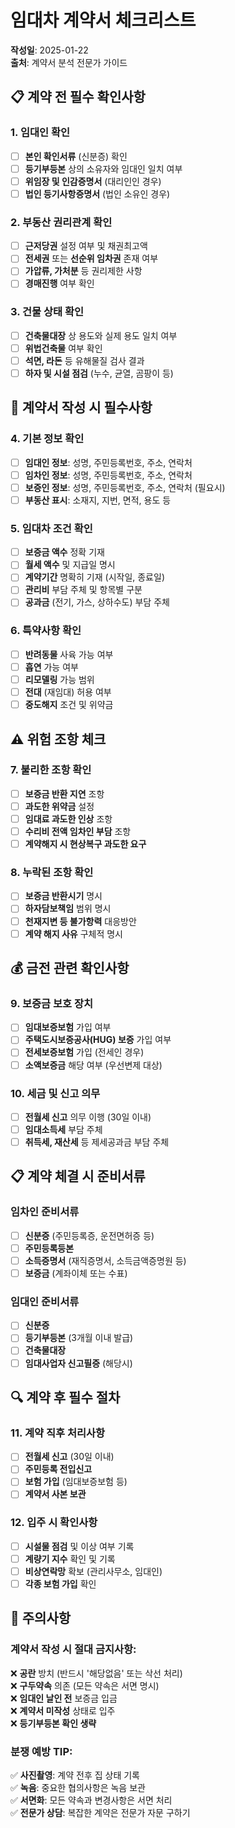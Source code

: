 # 임대차 계약서 체크리스트

**작성일**: 2025-01-22  
**출처**: 계약서 분석 전문가 가이드

## 📋 계약 전 필수 확인사항

### 1. 임대인 확인
- [ ] **본인 확인서류** (신분증) 확인
- [ ] **등기부등본** 상의 소유자와 임대인 일치 여부
- [ ] **위임장 및 인감증명서** (대리인인 경우)
- [ ] **법인 등기사항증명서** (법인 소유인 경우)

### 2. 부동산 권리관계 확인  
- [ ] **근저당권** 설정 여부 및 채권최고액
- [ ] **전세권** 또는 **선순위 임차권** 존재 여부
- [ ] **가압류, 가처분** 등 권리제한 사항
- [ ] **경매진행** 여부 확인

### 3. 건물 상태 확인
- [ ] **건축물대장** 상 용도와 실제 용도 일치 여부
- [ ] **위법건축물** 여부 확인
- [ ] **석면, 라돈** 등 유해물질 검사 결과
- [ ] **하자 및 시설 점검** (누수, 균열, 곰팡이 등)

## 📝 계약서 작성 시 필수사항

### 4. 기본 정보 확인
- [ ] **임대인 정보**: 성명, 주민등록번호, 주소, 연락처
- [ ] **임차인 정보**: 성명, 주민등록번호, 주소, 연락처  
- [ ] **보증인 정보**: 성명, 주민등록번호, 주소, 연락처 (필요시)
- [ ] **부동산 표시**: 소재지, 지번, 면적, 용도 등

### 5. 임대차 조건 확인
- [ ] **보증금 액수** 정확 기재
- [ ] **월세 액수** 및 지급일 명시
- [ ] **계약기간** 명확히 기재 (시작일, 종료일)
- [ ] **관리비** 부담 주체 및 항목별 구분
- [ ] **공과금** (전기, 가스, 상하수도) 부담 주체

### 6. 특약사항 확인
- [ ] **반려동물** 사육 가능 여부
- [ ] **흡연** 가능 여부  
- [ ] **리모델링** 가능 범위
- [ ] **전대** (재임대) 허용 여부
- [ ] **중도해지** 조건 및 위약금

## ⚠️ 위험 조항 체크

### 7. 불리한 조항 확인
- [ ] **보증금 반환 지연** 조항
- [ ] **과도한 위약금** 설정
- [ ] **임대료 과도한 인상** 조항  
- [ ] **수리비 전액 임차인 부담** 조항
- [ ] **계약해지 시 현상복구 과도한 요구**

### 8. 누락된 조항 확인
- [ ] **보증금 반환시기** 명시
- [ ] **하자담보책임** 범위 명시
- [ ] **천재지변 등 불가항력** 대응방안
- [ ] **계약 해지 사유** 구체적 명시

## 💰 금전 관련 확인사항

### 9. 보증금 보호 장치
- [ ] **임대보증보험** 가입 여부
- [ ] **주택도시보증공사(HUG) 보증** 가입 여부
- [ ] **전세보증보험** 가입 (전세인 경우)
- [ ] **소액보증금** 해당 여부 (우선변제 대상)

### 10. 세금 및 신고 의무
- [ ] **전월세 신고** 의무 이행 (30일 이내)
- [ ] **임대소득세** 부담 주체
- [ ] **취득세, 재산세** 등 제세공과금 부담 주체

## 📋 계약 체결 시 준비서류

### 임차인 준비서류
- [ ] **신분증** (주민등록증, 운전면허증 등)
- [ ] **주민등록등본** 
- [ ] **소득증명서** (재직증명서, 소득금액증명원 등)
- [ ] **보증금** (계좌이체 또는 수표)

### 임대인 준비서류  
- [ ] **신분증**
- [ ] **등기부등본** (3개월 이내 발급)
- [ ] **건축물대장**
- [ ] **임대사업자 신고필증** (해당시)

## 🔍 계약 후 필수 절차

### 11. 계약 직후 처리사항
- [ ] **전월세 신고** (30일 이내)
- [ ] **주민등록 전입신고** 
- [ ] **보험 가입** (임대보증보험 등)
- [ ] **계약서 사본 보관**

### 12. 입주 시 확인사항
- [ ] **시설물 점검** 및 이상 여부 기록
- [ ] **계량기 지수** 확인 및 기록
- [ ] **비상연락망** 확보 (관리사무소, 임대인)
- [ ] **각종 보험 가입** 확인

## 🚨 주의사항

### 계약서 작성 시 절대 금지사항:
❌ **공란** 방치 (반드시 '해당없음' 또는 삭선 처리)  
❌ **구두약속** 의존 (모든 약속은 서면 명시)  
❌ **임대인 날인 전** 보증금 입금  
❌ **계약서 미작성** 상태로 입주  
❌ **등기부등본 확인 생략**

### 분쟁 예방 TIP:
✅ **사진촬영**: 계약 전후 집 상태 기록  
✅ **녹음**: 중요한 협의사항은 녹음 보관  
✅ **서면화**: 모든 약속과 변경사항은 서면 처리  
✅ **전문가 상담**: 복잡한 계약은 전문가 자문 구하기